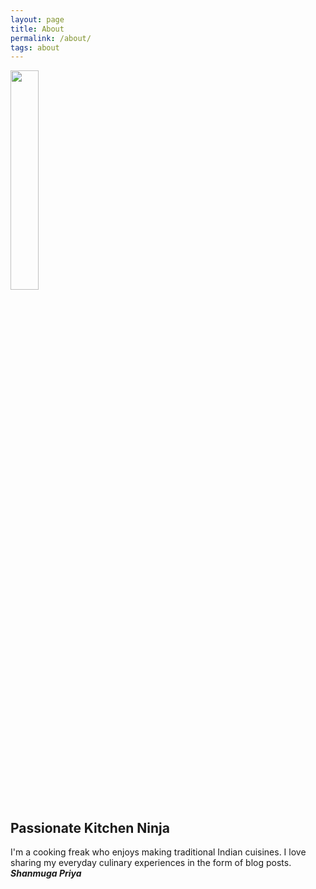 ```yaml
---
layout: page
title: About
permalink: /about/
tags: about
---
```

<!--
{% include test.html image_path="https://shanmugapriyam.files.wordpress.com/2020/04/00100lrportrait_00100_burst20200414103634410_cover-1.jpg" title="Passionate Kitchen Ninja" description="I'm a cooking freak who enjoys making traditional Indian cuisines." %}
-->


<div class="image-txt-container">
  <img src="https://shanmugapriyam.files.wordpress.com/2020/04/00100lrportrait_00100_burst20200414103634410_cover-1.jpg"  height="30%" width="30%"/>
  <div>
 <h2>Passionate Kitchen Ninja </h2>
  I'm a cooking freak who enjoys making traditional Indian cuisines. I love sharing my everyday culinary experiences in the form of blog posts.
    <br>
    <b><i>Shanmuga Priya</i></b>
  </div>
</div>


